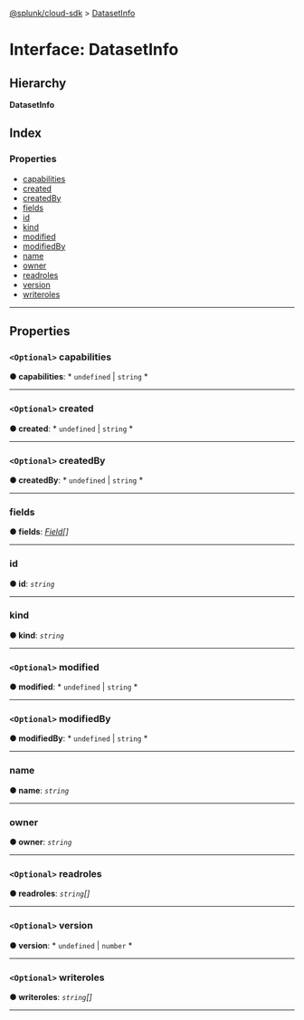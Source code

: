 [@splunk/cloud-sdk](../README.md) > [DatasetInfo](../interfaces/datasetinfo.md)

# Interface: DatasetInfo

## Hierarchy

**DatasetInfo**

## Index

### Properties

* [capabilities](datasetinfo.md#capabilities)
* [created](datasetinfo.md#created)
* [createdBy](datasetinfo.md#createdby)
* [fields](datasetinfo.md#fields)
* [id](datasetinfo.md#id)
* [kind](datasetinfo.md#kind)
* [modified](datasetinfo.md#modified)
* [modifiedBy](datasetinfo.md#modifiedby)
* [name](datasetinfo.md#name)
* [owner](datasetinfo.md#owner)
* [readroles](datasetinfo.md#readroles)
* [version](datasetinfo.md#version)
* [writeroles](datasetinfo.md#writeroles)

---

## Properties

<a id="capabilities"></a>

### `<Optional>` capabilities

**● capabilities**: * `undefined` &#124; `string`
*

___
<a id="created"></a>

### `<Optional>` created

**● created**: * `undefined` &#124; `string`
*

___
<a id="createdby"></a>

### `<Optional>` createdBy

**● createdBy**: * `undefined` &#124; `string`
*

___
<a id="fields"></a>

###  fields

**● fields**: *[Field](field.md)[]*

___
<a id="id"></a>

###  id

**● id**: *`string`*

___
<a id="kind"></a>

###  kind

**● kind**: *`string`*

___
<a id="modified"></a>

### `<Optional>` modified

**● modified**: * `undefined` &#124; `string`
*

___
<a id="modifiedby"></a>

### `<Optional>` modifiedBy

**● modifiedBy**: * `undefined` &#124; `string`
*

___
<a id="name"></a>

###  name

**● name**: *`string`*

___
<a id="owner"></a>

###  owner

**● owner**: *`string`*

___
<a id="readroles"></a>

### `<Optional>` readroles

**● readroles**: *`string`[]*

___
<a id="version"></a>

### `<Optional>` version

**● version**: * `undefined` &#124; `number`
*

___
<a id="writeroles"></a>

### `<Optional>` writeroles

**● writeroles**: *`string`[]*

___

